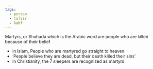 ```yaml
---
tags:
  - person
  - tafsir
  - kahf
---
```

Martyrs, or Shuhada which is the Arabic word are people who are killed because of their belief

- In Islam, People who are martyred go straight to heaven
- ‘People believe they are dead, but their death killed their sins’
- In Christianity, the 7 sleepers are recognized as martyrs